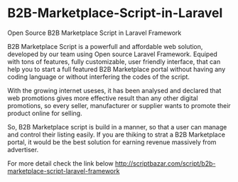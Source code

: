 # B2B-Marketplace-Script-in-Laravel
Open Source B2B Marketplace Script in Laravel Framework

B2B Marketplace Script is a powerfull and affordable web solution, developed by our team using Open source Laravel Framework. Equiped with tons of features, fully customizable, user friendly interface, that can 
help you to start a full featured B2B Marketplace portal without having any coding language or without interfering 
the codes of the script.

With the growing internet useses, it has been analysed and declared that web promotions gives more effective result 
than any other digital promotions, so every seller, manufacturer or supplier wants to promote their product online for 
selling.  

So, B2B Marketplace script is build in a manner, so that a user can manage and control their listing easily. If you are thiking to strat a B2B Marketplace portal, it would be the best solution for earning revenue massively from advertiser.

For more detail check the link below
http://scriptbazar.com/script/b2b-marketplace-script-laravel-framework
